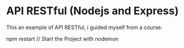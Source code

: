 # API RESTful (Nodejs and Express)
This an example of API RESTful, i guided myself from a course.

npm restart // Start the Project with nodemon
